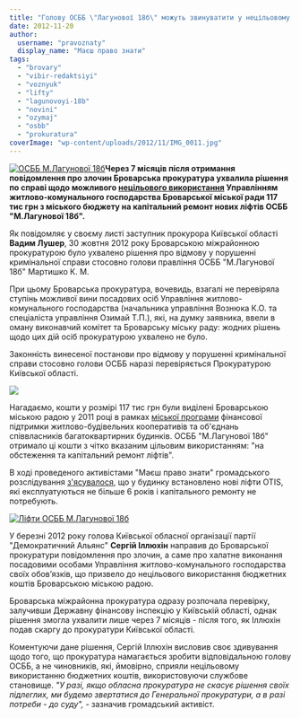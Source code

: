 ```yaml
---
title: "Голову ОСББ \"Лагунової 18б\" можуть звинуватити у нецільовому використанні бюджетних коштів"
date: 2012-11-20
author: 
  username: "pravoznaty"
  display_name: "Маєш право знати"
tags: 
  - "brovary"
  - "vibir-redaktsiyi"
  - "voznyuk"
  - "lifty"
  - "lagunovoyi-18b"
  - "novini"
  - "ozymaj"
  - "osbb"
  - "prokuratura"
coverImage: "wp-content/uploads/2012/11/IMG_0011.jpg"
---
```


[![](https://mpz.brovary.org/wp-content/uploads/2012/11/IMG_0011.jpg "ОСББ М.Лагунової 18б")](https://mpz.brovary.org/wp-content/uploads/2012/11/IMG_0011.jpg)**Через 7 місяців після отримання повідомлення про злочин Броварська прокуратура ухвалила рішення по справі щодо можливого [нецільового використання](https://mpz.brovary.org/yakogo-remontu-potrebuyut-lifty-osbb-lagunovoi-18b/ "Якого ремонту потребують ліфти ОСББ “Лагунової 18б”?") Управлінням житлово-комунального господарства Броварської міської ради 117 тис грн з міського бюджету на капітальний ремонт нових ліфтів ОСББ "М.Лагунової 18б".**

Як повідомляє у своєму листі заступник прокурора Київської області **Вадим Лушер**, 30 жовтня 2012 року Броварською міжрайонною прокуратурою було ухвалено рішення про відмову у порушенні кримінальної справи стосовно голови правління ОСББ "М.Лагунової 18б" Мартишко К. М.

При цьому Броварська прокуратура, вочевидь, взагалі не перевіряла ступінь можливої вини посадових осіб Управління житлово-комунального господарства (начальника управління Вознюка К.О. та спеціаліста управління Озимай Т.П.), які, на думку заявника, ввели в оману виконавчий комітет та Броварську міську раду: жодних рішень щодо цих дій осіб прокуратурою ухвалено не було.

Законність винесеної постанови про відмову у порушенні кримінальної справи стосовно голови ОСББ наразі перевіряється Прокуратурою Київської області.

[![](https://mpz.brovary.org/wp-content/uploads/2012/11/prok1.jpg)](https://mpz.brovary.org/wp-content/uploads/2012/11/prok1.jpg)

Нагадаємо, кошти у розмірі 117 тис грн були виділені Броварською міською радою у 2011 році в рамках [міської програми](https://rada.mpz.brovary.org/index.php%5Eoption=com_content&view=article&id=4600&catid=4&Itemid=33.htm) фінансової підтримки житлово-будівельних кооперативів та об'єднань співвласників багатоквартирних будинків. ОСББ "М.Лагунової 18б" отримало ці кошти з чітко вказаним цільовим використанням: "на обстеження та капітальний ремонт ліфтів".

В ході проведеного активістами "Маєш право знати" громадського розслідування [з'ясувалося](https://mpz.brovary.org/u-brovarah-na-kapitalnij-remont-novih-liftiv-vidilili-120000-grn/ "У Броварах на капітальний ремонт нових ліфтів виділили 120000 грн"), що у будинку встановлено нові ліфти OTIS, які експлуатуються не більше 6 років і капітального ремонту не потребують.

[![](https://mpz.brovary.org/wp-content/uploads/2012/11/IMG_2336-1.jpg "Ліфти ОСББ М.Лагунової 18б")](https://mpz.brovary.org/wp-content/uploads/2012/11/IMG_2336-1.jpg)

У березні 2012 року голова Київської обласної організації партії "Демократичний Альянс" **Сергій Іллюхін** направив до Броварської прокуратури повідомлення про злочин, а саме про халатне виконання посадовими особами Управління житлово-комунального господарства своїх обов’язків, що призвело до нецільового використання бюджетних коштів Броварською міською радою.

Броварська міжрайонна прокуратура одразу розпочала перевірку, залучивши Державну фінансову інспекцію у Київській області, однак рішення змогла ухвалити лише через 7 місяців - після того, як Іллюхін подав скаргу до прокуратури Київської області.

Коментуючи дане рішення, Сергій Іллюхін висловив своє здивування щодо того, що прокуратура намагається зробити відповідальною голову ОСББ, а не чиновників, які, ймовірно, сприяли нецільовому використанню бюджетних коштів, використовуючи службове становище. _"У разі, якщо обласна прокуратура не скасує рішення своїх підлеглих, ми будемо звертатися до Генеральної прокуратури, а в разі потреби - до суду",_ - зазначив громадський активіст.

